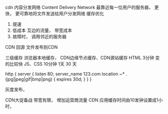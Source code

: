 cdn 内容分发网络
Content Delivery Network  最靠近每一位用户的服务器， 更快， 更可靠地将文件发送给用户分发网络
缓存优化

1. 提速
2. 低成本 互边的流量， 带宽成本
3. 故障时， 调用邻近的服务器

CDN 回源
  文件发布到CDN

三级缓存
  浏览器本地缓存， CDN边缘节点缓存、CDN源站缓存
HTML 3分钟  变的比较快
JS、CSS 10分钟  1天 30 天

http {
  server {
    listen 80;
    server_name 123.com
    location ~* \.(jpg|jpeg|gif|bmp|png) {
      expires 30d;
    }
  }
}

灰度发布， 

CDN大促备战
带宽有限， 
增加运营商流量
CDN 应用缓存时间由10发钟设置成1小时， 